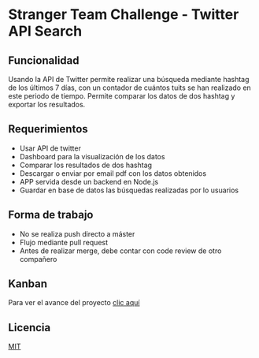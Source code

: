 # Stranger Team Challenge - Twitter API Search

## Funcionalidad

Usando la API de Twitter permite realizar una búsqueda mediante hashtag de los últimos 7 días, con un contador de cuántos tuits se han realizado en este periodo de tiempo. Permite comparar los datos de dos hashtag y exportar los resultados.

## Requerimientos

- Usar API de twitter
- Dashboard para la visualización de los datos
- Comparar los resultados de dos hashtag
- Descargar o enviar por email pdf con los datos obtenidos
- APP servida desde un backend en Node.js
- Guardar en base de datos las búsquedas realizadas por lo usuarios

## Forma de trabajo

- No se realiza push directo a máster
- Flujo mediante pull request
- Antes de realizar merge, debe contar con code review de otro compañero

## Kanban

Para ver el avance del proyecto [clic aquí](https://github.com/helbertoro/strangerTeamChallenge/projects/1)

## Licencia
[MIT](https://choosealicense.com/licenses/mit/)
